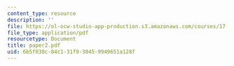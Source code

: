 ```yaml
---
content_type: resource
description: ''
file: https://ol-ocw-studio-app-production.s3.amazonaws.com/courses/17-20-introduction-to-the-american-political-process-spring-2004/6b5f038c04c131f930459949651a128f_paper2.pdf
file_type: application/pdf
resourcetype: Document
title: paper2.pdf
uid: 6b5f038c-04c1-31f9-3045-9949651a128f
---
```

